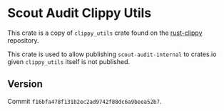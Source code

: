 # Scout Audit Clippy Utils

This crate is a copy of `clippy_utils` crate found on the [rust-clippy](https://github.com/rust-lang/rust-clippy/tree/master) repository.

This crate is used to allow publishing `scout-audit-internal` to crates.io given `clippy_utils` itself is not published.

## Version

Commit `f16bfa478f131b2ec2ad9742f88dc6a9beea52b7`.
